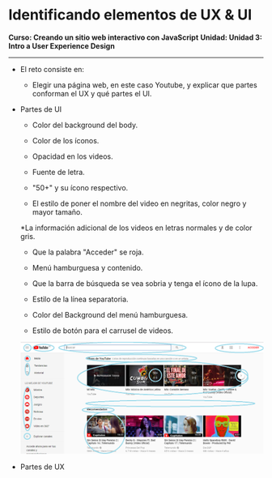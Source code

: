 # Identificando elementos de UX & UI

**Curso: Creando un sitio web interactivo con JavaScript**
**Unidad:  Unidad 3: Intro a User Experience Design**

***

* El reto consiste en:

   * Elegir una página web, en este caso Youtube, y explicar que partes conforman el UX y qué partes el UI.

* Partes de UI
  
  * Color del background del body. 

  * Color de los íconos. 

  * Opacidad en los videos.

  * Fuente de letra.

  * "50+" y su ícono respectivo.  

  * El estilo de poner el nombre del video en negritas, color negro y mayor tamaño. 

  *La información adicional de los videos en letras normales y de color gris. 

  * Que la palabra "Acceder" se roja. 

  * Menú hamburguesa y contenido. 

  * Que la barra de búsqueda se vea sobria y tenga el ícono de la lupa. 

  * Estilo de la línea separatoria. 

  * Color del Background del menú hamburguesa. 

  * Estilo de botón para el carrusel de videos. 

  ![UI-Youtube](assets/img/youtube.PNG)


* Partes de UX 